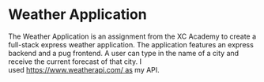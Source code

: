#  Weather Application

The Weather Application is an assignment from the XC Academy to create a full-stack express weather application. The application features an express backend and a pug frontend.
A user can type in the name of a city and receive the current forecast of that city.  I used https://www.weatherapi.com/ as my API.
